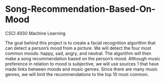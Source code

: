 # Song-Recommendation-Based-On-Mood
CSCI 4930 Machine Learning 

The goal behind this project is to create a facial recognition algorithm that can detect a person’s mood from a picture. We will detect the four most common moods: happy, sad, angry, and neutral. The algorithm will then make a song recommendation based on the person’s mood. Although music preference in relation to mood is subjective, we will use sources 1 that have made links between moods and music genres. Since there are many music genres, we will limit the recommendations to the top 10 most common.  

